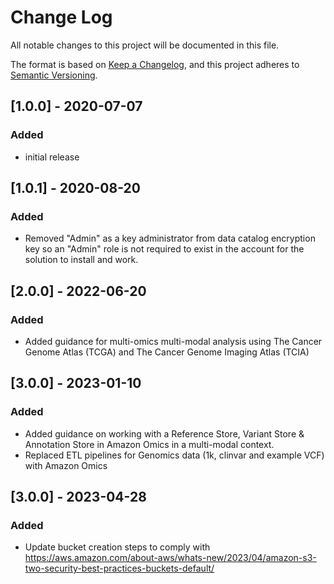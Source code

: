 # Change Log
All notable changes to this project will be documented in this file.

The format is based on [Keep a Changelog](https://keepachangelog.com/en/1.0.0/),
and this project adheres to [Semantic Versioning](https://semver.org/spec/v2.0.0.html).

## [1.0.0] - 2020-07-07
### Added
- initial release

## [1.0.1] - 2020-08-20
### Added
- Removed "Admin" as a key administrator from data catalog encryption key so an "Admin" role is not required to exist in the account for the solution to install and work.

## [2.0.0] - 2022-06-20
### Added
- Added guidance for multi-omics multi-modal analysis using The Cancer Genome Atlas (TCGA) and The Cancer Genome Imaging Atlas (TCIA)

## [3.0.0] - 2023-01-10
### Added
- Added guidance on working with a Reference Store, Variant Store & Annotation Store in Amazon Omics in a multi-modal context.
- Replaced ETL pipelines for Genomics data (1k, clinvar and example VCF) with Amazon Omics 

## [3.0.0] - 2023-04-28
### Added
- Update bucket creation steps to comply with https://aws.amazon.com/about-aws/whats-new/2023/04/amazon-s3-two-security-best-practices-buckets-default/